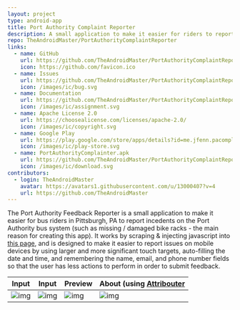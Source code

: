 ```yaml
---
layout: project
type: android-app
title: Port Authority Complaint Reporter
description: A small application to make it easier for riders to report issues to the Pittsburgh Port Authority bus system.
repo: TheAndroidMaster/PortAuthorityComplaintReporter
links:
  - name: GitHub
    url: https://github.com/TheAndroidMaster/PortAuthorityComplaintReporter
    icon: https://github.com/favicon.ico
  - name: Issues
    url: https://github.com/TheAndroidMaster/PortAuthorityComplaintReporter/issues
    icon: /images/ic/bug.svg
  - name: Documentation
    url: https://github.com/TheAndroidMaster/PortAuthorityComplaintReporter/wiki
    icon: /images/ic/assignment.svg
  - name: Apache License 2.0
    url: https://choosealicense.com/licenses/apache-2.0/
    icon: /images/ic/copyright.svg
  - name: Google Play
    url: https://play.google.com/store/apps/details?id=me.jfenn.pacomplaints
    icon: /images/ic/play-store.svg
  - name: PortAuthorityComplainter.apk
    url: https://github.com/TheAndroidMaster/PortAuthorityComplaintReporter/releases/download/v1.1/PortAuthorityComplainter.apk
    icon: /images/ic/download.svg
contributors:
  - login: TheAndroidMaster
    avatar: https://avatars1.githubusercontent.com/u/13000407?v=4
    url: https://github.com/TheAndroidMaster
---
```


The Port Authority Feedback Reporter is a small application to make it easier for bus riders in Pittsburgh, PA to report incedents on the Port Authority bus system (such as missing / damaged bike racks - the main reason for creating this app). It works by scraping & injecting javascript into [this page](http://www.portauthority.org/paac/apps/webcomments/pgcomment.asp?t=con), and is designed to make it easier to report issues on mobile devices by using larger and more significant touch targets, auto-filling the date and time, and remembering the name, email, and phone number fields so that the user has less actions to perform in order to submit feedback.

|Input|Input|Preview|About (using [Attribouter](https://jfenn.me/about/?Attribouter)|
|-----|-----|-----|-----|
|![img](https://jfenn.me/images/screenshots/PAComplainter-Input.png?s=1)|![img](https://jfenn.me/images/screenshots/PAComplainter-Input2.png)|![img](https://jfenn.me/images/screenshots/PAComplainter-Preview.png)|![img](https://jfenn.me/images/screenshots/PAComplainter-About.png)|
